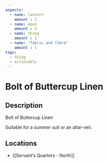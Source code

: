 ```yaml
---
aspects: 
  - name: lantern
    amount : 2
  - name: moon
    amount : 2
  - name: thing
    amount : 1
  - name: "fabric and fibre"
    amount : 1
tags:
  - thing
  - actionable
---
```


# Bolt of Buttercup Linen

## Description
Bolt of Buttercup Linen

Suitable for a summer suit or an altar-veil.
## Locations
- [[Servant's Quarters - North]]